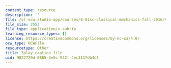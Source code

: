 ```yaml
---
content_type: resource
description: ''
file: /ol-ocw-studio-app/courses/8-01sc-classical-mechanics-fall-2016/9822729d08655e5c9f2f4ec3117db4df_V-fy33vi-64.vtt
file_size: 2553
file_type: application/x-subrip
learning_resource_types: []
license: https://creativecommons.org/licenses/by-nc-sa/4.0/
ocw_type: OCWFile
resourcetype: Other
title: 3play caption file
uid: 9822729d-0865-5e5c-9f2f-4ec3117db4df
---
```

